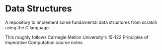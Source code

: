 # Data Structures

A repository to implement some fundamental data structures from scratch using the C language.

This roughly follows Carnegie Mellon University's 15-122 Principles of Imperative Computation course notes.
